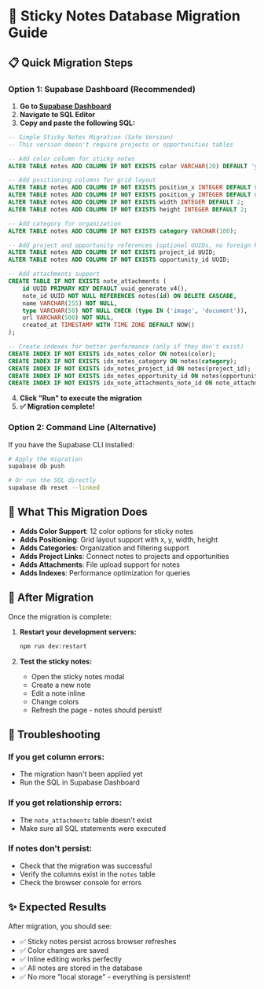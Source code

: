 # 🚀 Sticky Notes Database Migration Guide

## 📋 **Quick Migration Steps**

### **Option 1: Supabase Dashboard (Recommended)**

1. **Go to [Supabase Dashboard](https://supabase.com/dashboard/project/cowaiflapeowmvzthoto)**
2. **Navigate to SQL Editor**
3. **Copy and paste the following SQL:**

```sql
-- Simple Sticky Notes Migration (Safe Version)
-- This version doesn't require projects or opportunities tables

-- Add color column for sticky notes
ALTER TABLE notes ADD COLUMN IF NOT EXISTS color VARCHAR(20) DEFAULT 'yellow' CHECK (color IN ('yellow', 'pink', 'blue', 'gray', 'green', 'orange', 'purple', 'red', 'teal', 'indigo', 'lime', 'rose'));

-- Add positioning columns for grid layout
ALTER TABLE notes ADD COLUMN IF NOT EXISTS position_x INTEGER DEFAULT 0;
ALTER TABLE notes ADD COLUMN IF NOT EXISTS position_y INTEGER DEFAULT 0;
ALTER TABLE notes ADD COLUMN IF NOT EXISTS width INTEGER DEFAULT 2;
ALTER TABLE notes ADD COLUMN IF NOT EXISTS height INTEGER DEFAULT 2;

-- Add category for organization
ALTER TABLE notes ADD COLUMN IF NOT EXISTS category VARCHAR(100);

-- Add project and opportunity references (optional UUIDs, no foreign keys)
ALTER TABLE notes ADD COLUMN IF NOT EXISTS project_id UUID;
ALTER TABLE notes ADD COLUMN IF NOT EXISTS opportunity_id UUID;

-- Add attachments support
CREATE TABLE IF NOT EXISTS note_attachments (
    id UUID PRIMARY KEY DEFAULT uuid_generate_v4(),
    note_id UUID NOT NULL REFERENCES notes(id) ON DELETE CASCADE,
    name VARCHAR(255) NOT NULL,
    type VARCHAR(50) NOT NULL CHECK (type IN ('image', 'document')),
    url VARCHAR(500) NOT NULL,
    created_at TIMESTAMP WITH TIME ZONE DEFAULT NOW()
);

-- Create indexes for better performance (only if they don't exist)
CREATE INDEX IF NOT EXISTS idx_notes_color ON notes(color);
CREATE INDEX IF NOT EXISTS idx_notes_category ON notes(category);
CREATE INDEX IF NOT EXISTS idx_notes_project_id ON notes(project_id);
CREATE INDEX IF NOT EXISTS idx_notes_opportunity_id ON notes(opportunity_id);
CREATE INDEX IF NOT EXISTS idx_note_attachments_note_id ON note_attachments(note_id);
```

4. **Click "Run" to execute the migration**
5. **✅ Migration complete!**

### **Option 2: Command Line (Alternative)**

If you have the Supabase CLI installed:

```bash
# Apply the migration
supabase db push

# Or run the SQL directly
supabase db reset --linked
```

## 🎯 **What This Migration Does**

- **Adds Color Support**: 12 color options for sticky notes
- **Adds Positioning**: Grid layout support with x, y, width, height
- **Adds Categories**: Organization and filtering support
- **Adds Project Links**: Connect notes to projects and opportunities
- **Adds Attachments**: File upload support for notes
- **Adds Indexes**: Performance optimization for queries

## 🔧 **After Migration**

Once the migration is complete:

1. **Restart your development servers:**
   ```bash
   npm run dev:restart
   ```

2. **Test the sticky notes:**
   - Open the sticky notes modal
   - Create a new note
   - Edit a note inline
   - Change colors
   - Refresh the page - notes should persist!

## 🚨 **Troubleshooting**

### **If you get column errors:**
- The migration hasn't been applied yet
- Run the SQL in Supabase Dashboard

### **If you get relationship errors:**
- The `note_attachments` table doesn't exist
- Make sure all SQL statements were executed

### **If notes don't persist:**
- Check that the migration was successful
- Verify the columns exist in the `notes` table
- Check the browser console for errors

## ✨ **Expected Results**

After migration, you should see:
- ✅ Sticky notes persist across browser refreshes
- ✅ Color changes are saved
- ✅ Inline editing works perfectly
- ✅ All notes are stored in the database
- ✅ No more "local storage" - everything is persistent!
